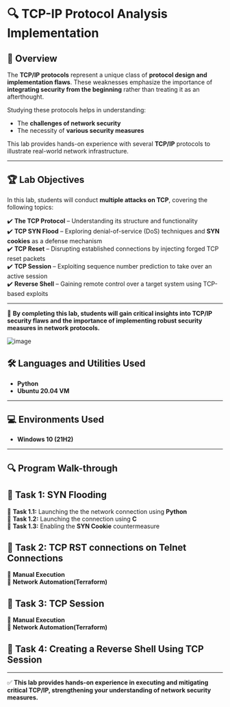 # 🔍 TCP-IP Protocol Analysis Implementation  

## 📌 Overview  
The **TCP/IP protocols** represent a unique class of **protocol design and implementation flaws**. These weaknesses emphasize the importance of **integrating security from the beginning** rather than treating it as an afterthought.  

Studying these protocols helps in understanding:  
- The **challenges of network security**  
- The necessity of **various security measures**  

This lab provides hands-on experience with several **TCP/IP** protocols to illustrate real-world network infrastructure.  

---

## 🏆 Lab Objectives  
In this lab, students will conduct **multiple attacks on TCP**, covering the following topics:  

✔️ **The TCP Protocol** – Understanding its structure and functionality  
✔️ **TCP SYN Flood** – Exploring denial-of-service (DoS) techniques and **SYN cookies** as a defense mechanism  
✔️ **TCP Reset** – Disrupting established connections by injecting forged TCP reset packets  
✔️ **TCP Session** – Exploiting sequence number prediction to take over an active session  
✔️ **Reverse Shell** – Gaining remote control over a target system using TCP-based exploits  


---

🚀 **By completing this lab, students will gain critical insights into TCP/IP security flaws and the importance of implementing robust security measures in network protocols.**  


![image](https://github.com/user-attachments/assets/fb4d3fd1-1a54-4cab-92ad-9c3808f54541)



## 🛠️ Languages and Utilities Used  
- **Python**  
- **Ubuntu 20.04 VM**  

---

## 💻 Environments Used  
- **Windows 10 (21H2)**  

---

## 🔍 Program Walk-through  

## 🚀 Task 1: SYN Flooding 
🔹 **Task 1.1:** Launching the the network connection using **Python**  
🔹 **Task 1.2:** Launching the connection using **C**  
🔹 **Task 1.3:** Enabling the **SYN Cookie** countermeasure  

## 🚀 Task 2: TCP RST connections on Telnet Connections  
🔹 **Manual Execution**  
🔹 **Network Automation(Terraform)**  

## 🚀 Task 3: TCP Session 
🔹 **Manual Execution**  
🔹 **Network Automation(Terraform)**  

## 🚀 Task 4: Creating a Reverse Shell Using TCP Session 

---

✅ **This lab provides hands-on experience in executing and mitigating critical TCP/IP, strengthening your understanding of network security measures.**  

